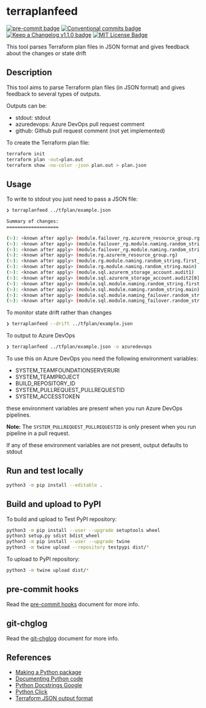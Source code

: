 # terraplanfeed

[![pre-commit badge][pre-commit-badge]][pre-commit] [![Conventional commits badge][conventional-commits-badge]][conventional-commits] [![Keep a Changelog v1.1.0 badge][keep-a-changelog-badge]][keep-a-changelog] [![MIT License Badge][license-badge]][license]

This tool parses Terraform plan files in JSON format and gives feedback about the changes or state drift

## Description

This tool aims to parse Terraform plan files (in JSON format) and gives feedback to several types of outputs.

Outputs can be:

* stdout: stdout
* azuredevops: Azure DevOps pull request comment
* github: Github pull request comment (not yet implemented)

To create the Terraform plan file:

```bash
terraform init
terraform plan -out=plan.out
terraform show -no-color -json plan.out > plan.json
```

## Usage

To write to stdout you just need to pass a JSON file:

```bash
❯ terraplanfeed ../tfplan/example.json

Summary of changes:
===================

(✨): <known after apply> (module.failover_rg.azurerm_resource_group.rg)
(✨): <known after apply> (module.failover_rg.module.naming.random_string.first_letter)
(✨): <known after apply> (module.failover_rg.module.naming.random_string.main)
(✨): <known after apply> (module.rg.azurerm_resource_group.rg)
(✨): <known after apply> (module.rg.module.naming.random_string.first_letter)
(✨): <known after apply> (module.rg.module.naming.random_string.main)
(✨): <known after apply> (module.sql.azurerm_storage_account.audit1)
(✨): <known after apply> (module.sql.azurerm_storage_account.audit2[0])
(✨): <known after apply> (module.sql.module.naming.random_string.first_letter)
(✨): <known after apply> (module.sql.module.naming.random_string.main)
(✨): <known after apply> (module.sql.module.naming_failover.random_string.first_letter)
(✨): <known after apply> (module.sql.module.naming_failover.random_string.main)

```

To monitor state drift rather than changes

```bash
❯ terraplanfeed --drift ../tfplan/example.json
```

To output to Azure DevOps

```bash
❯ terraplanfeed ../tfplan/example.json -o azuredevops

```

To use this on Azure DevOps you need the following environment variables:

* SYSTEM_TEAMFOUNDATIONSERVERURI
* SYSTEM_TEAMPROJECT
* BUILD_REPOSITORY_ID
* SYSTEM_PULLREQUEST_PULLREQUESTID
* SYSTEM_ACCESSTOKEN

these environment variables are present when you run Azure DevOps pipelines.

**Note:** The `SYSTEM_PULLREQUEST_PULLREQUESTID` is only present when you run
pipeline in a pull request.

If any of these environment variables are not present, output defaults to stdout

## Run and test locally

```bash
python3 -m pip install --editable .
```

## Build and upload to PyPI

To build and upload to Test PyPI repository:

```bash
python3 -m pip install --user --upgrade setuptools wheel
python3 setup.py sdist bdist_wheel
python3 -m pip install --user --upgrade twine
python3 -m twine upload --repository testpypi dist/*
```

To upload to PyPI repository:

```bash
python3 -m twine upload dist/*
```

## pre-commit hooks

Read the [pre-commit hooks](docs/pre-commit-hooks.md) document for more info.

## git-chglog

Read the [git-chglog](docs/git-chlog.md) document for more info.

## References

* [Making a Python package](https://python-packaging-tutorial.readthedocs.io/en/latest/setup_py.html)
* [Documenting Python code](https://realpython.com/documenting-python-code/)
* [Python Docstrings Google](https://google.github.io/styleguide/pyguide.html)
* [Python Click](https://click.palletsprojects.com)
* [Terraform JSON output format](https://www.terraform.io/docs/internals/json-format.html)

[pre-commit]: https://github.com/pre-commit/pre-commit
[pre-commit-badge]: https://img.shields.io/badge/pre--commit-enabled-brightgreen?logo=pre-commit&logoColor=white
[conventional-commits-badge]: https://img.shields.io/badge/Conventional%20Commits-1.0.0-green.svg
[conventional-commits]: https://conventionalcommits.org
[keep-a-changelog-badge]: https://img.shields.io/badge/changelog-Keep%20a%20Changelog%20v1.1.0-%23E05735
[keep-a-changelog]: https://keepachangelog.com/en/1.0.0/
[license]: ./LICENSE
[license-badge]: https://img.shields.io/badge/license-MIT-green.svg
[changelog]: ./CHANGELOG.md
[changelog-badge]: https://img.shields.io/badge/changelog-Keep%20a%20Changelog%20v1.1.0-%23E05735
